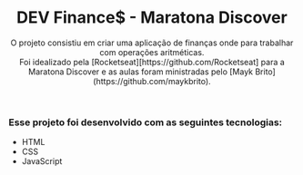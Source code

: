 <h1 align="center">
  <title="dev.finances" src=".github.com/andressa-ss/maratona-discover-dev.finances/blob/main/assets/logo.svg" width="220px" />
</h1>

<h1 align="center">DEV Finance$ - Maratona Discover </h1>

<p align="center">O projeto consistiu em criar uma aplicação de finanças 
onde para trabalhar com operações aritméticas. 
<br> Foi idealizado pela [Rocketseat][https://github.com/Rocketseat] para a Maratona Discover e as aulas foram 
ministradas pelo [Mayk Brito](https://github.com/maykbrito). </p>
<br>
<h3> Esse projeto foi desenvolvido com as seguintes tecnologias: </h3>


  * HTML 
  * CSS
  * JavaScript

